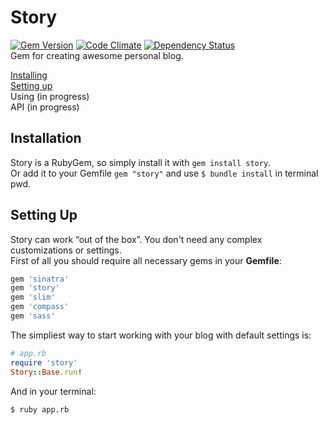 # Story
[![Gem Version](https://badge.fury.io/rb/story.png)](http://badge.fury.io/rb/story) [![Code Climate](https://codeclimate.com/github/rozzy/story.png)](https://codeclimate.com/github/rozzy/story) [![Dependency Status](https://gemnasium.com/rozzy/story.png)](https://gemnasium.com/rozzy/story)  
Gem for creating awesome personal blog.  

[Installing](#installation)  
[Setting up](#setting-up)  
Using (in progress)      
API (in progress)  

## Installation
Story is a RubyGem, so simply install it with `gem install story`.  
Or add it to your Gemfile `gem "story"` and use `$ bundle install` in terminal pwd.  

## Setting Up
Story can work “out of the box”. You don't need any complex customizations or settings.  
First of all you should require all necessary gems in your **Gemfile**:
```ruby
gem 'sinatra'
gem 'story'
gem 'slim'
gem 'compass'
gem 'sass'
```

The simpliest way to start working with your blog with default settings is:  
```ruby
# app.rb
require 'story'
Story::Base.run!
```
And in your terminal: 
```bash
$ ruby app.rb
```
